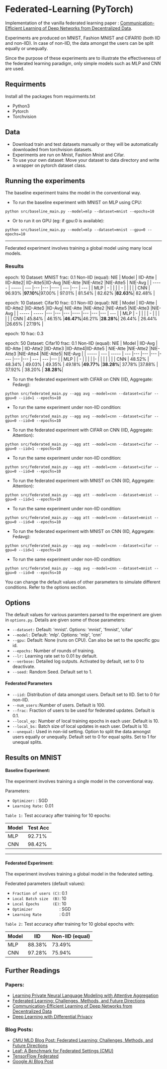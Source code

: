 # Federated-Learning (PyTorch)

Implementation of the vanilla federated learning paper : [Communication-Efficient Learning of Deep Networks from Decentralized Data](https://arxiv.org/abs/1602.05629).


Experiments are produced on MNIST, Fashion MNIST and CIFAR10 (both IID and non-IID). In case of non-IID, the data amongst the users can be split equally or unequally.

Since the purpose of these experiments are to illustrate the effectiveness of the federated learning paradigm, only simple models such as MLP and CNN are used.

## Requirments
Install all the packages from requirments.txt
* Python3
* Pytorch
* Torchvision

## Data
* Download train and test datasets manually or they will be automatically downloaded from torchvision datasets.
* Experiments are run on Mnist, Fashion Mnist and Cifar.
* To use your own dataset: Move your dataset to data directory and write a wrapper on pytorch dataset class.

## Running the experiments
The baseline experiment trains the model in the conventional way.

* To run the baseline experiment with MNIST on MLP using CPU:
```
python src/baseline_main.py --model=mlp --dataset=mnist --epochs=10
```
* Or to run it on GPU (eg: if gpu:0 is available):
```
python src/baseline_main.py --model=mlp --dataset=mnist --gpu=0 --epochs=10
```
-----

Federated experiment involves training a global model using many local models.


### Results
epoch: 10
Dataset: MNIST
frac: 0.1
Non-IID (equal): NIE
| Model | IID-Atte | IID-Atte2| IID-Atte5|IID-Avg    |NIE-Atte  |NIE-Atte2 |NIE-Atte5 | NIE-Avg |
| ----- | -----    | ---      |---       |---        |----      | ---      |---       | ---     |
|  MLP  |     -    |          |          |           |    -     |          |          |         |
|  CNN  |  96.93%  |**97.10%**|97.00%    |  97.01%   | 81.54%   | 82.62%   |**82.63%**| 82.48%  |

epoch: 10
Dataset: Cifar10
frac: 0.1
Non-IID (equal): NIE
| Model | IID-Atte | IID-Atte2 |IID-Atte5 |IID-Avg| NIE-Atte |NIE-Atte2 |NIE-Atte5 |NIE-Atte3 |NIE-Avg  |
| ----- | -----    |---        |---       |---    |----      |---       |---       |---       | ---     |
|  MLP  |     -    |           |          |       |    -     |          |          |          |         |
|  CNN  |  45.84%  | 46.15%    |**46.47%**|46.21% |**28.28%**| 26.44%   |  26.44%  |26.65%    | 27.19%  |

epoch: 10
frac: 0.3



epoch: 50
Dataset: Cifar10
frac: 0.1
Non-IID (equal): NIE
| Model |  IID-Avg | IID-Atte | IID-Atte2 |IID-Atte3 |IID-Atte4|IID-Atte5  | NIE-Atte |NIE-Atte2 |NIE-Atte3 |NIE-Atte4 |NIE-Atte5| NIE-Avg   |
| ----- | ---      | -----    | ---       |---       |---      |---        |----      |---       |---       | ---      | ---     |---        |
|  MLP  |          | -        |           |          |         |           |-         |          |          |          |         |           |
|  CNN  |  48.52%  |  48.34%  |  49.03%   |  49.35%  |  49.18% |**49.77%** |**38.28%**| 37.78%   |37.88%    |  37.92%  | 38.20%  | **38.28%**|



* To run the federated experiment with CIFAR on CNN (IID, Aggregate: Fedavg):
```
python src/federated_main.py --agg avg --model=cnn --dataset=cifar --gpu=0 --iid=1 --epochs=10
```
* To run the same experiment under non-IID condition:
```
python src/federated_main.py --agg avg --model=cnn --dataset=cifar --gpu=0 --iid=0 --epochs=10
```
* To run the federated experiment with CIFAR on CNN (IID, Aggregate: Attention):
```
python src/federated_main.py --agg att --model=cnn --dataset=cifar --gpu=0 --iid=1 --epochs=10
```
* To run the same experiment under non-IID condition:
```
python src/federated_main.py --agg att --model=cnn --dataset=cifar --gpu=0 --iid=0 --epochs=10
```

* To run the federated experiment with MNIST on CNN (IID, Aggregate: Attention):
```
python src/federated_main.py --agg att --model=cnn --dataset=mnist --gpu=0 --iid=1 --epochs=10
```

* To run the same experiment under non-IID condition:
```
python src/federated_main.py --agg att --model=cnn --dataset=mnist --gpu=0 --iid=0 --epochs=10
```

* To run the federated experiment with MNIST on CNN (IID, Aggregate: Fedavg):
```
python src/federated_main.py --agg avg --model=cnn --dataset=cifar --gpu=0 --iid=1 --epochs=10
```

* To run the same experiment under non-IID condition:
```
python src/federated_main.py --agg avg --model=cnn --dataset=mnist --gpu=0 --iid=0 --epochs=10
```

You can change the default values of other parameters to simulate different conditions. Refer to the options section.

## Options
The default values for various paramters parsed to the experiment are given in ```options.py```. Details are given some of those parameters:

* ```--dataset:```  Default: 'mnist'. Options: 'mnist', 'fmnist', 'cifar'
* ```--model:```    Default: 'mlp'. Options: 'mlp', 'cnn'
* ```--gpu:```      Default: None (runs on CPU). Can also be set to the specific gpu id.
* ```--epochs:```   Number of rounds of training.
* ```--lr:```       Learning rate set to 0.01 by default.
* ```--verbose:```  Detailed log outputs. Activated by default, set to 0 to deactivate.
* ```--seed:```     Random Seed. Default set to 1.

#### Federated Parameters
* ```--iid:```      Distribution of data amongst users. Default set to IID. Set to 0 for non-IID.
* ```--num_users:```Number of users. Default is 100.
* ```--frac:```     Fraction of users to be used for federated updates. Default is 0.1.
* ```--local_ep:``` Number of local training epochs in each user. Default is 10.
* ```--local_bs:``` Batch size of local updates in each user. Default is 10.
* ```--unequal:```  Used in non-iid setting. Option to split the data amongst users equally or unequally. Default set to 0 for equal splits. Set to 1 for unequal splits.

## Results on MNIST
#### Baseline Experiment:
The experiment involves training a single model in the conventional way.

Parameters: <br />
* ```Optimizer:```    : SGD 
* ```Learning Rate:``` 0.01

```Table 1:``` Test accuracy after training for 10 epochs:

| Model | Test Acc |
| ----- | -----    |
|  MLP  |  92.71%  |
|  CNN  |  98.42%  |

----

#### Federated Experiment:
The experiment involves training a global model in the federated setting.

Federated parameters (default values):
* ```Fraction of users (C)```: 0.1 
* ```Local Batch size  (B)```: 10 
* ```Local Epochs      (E)```: 10 
* ```Optimizer            ```: SGD 
* ```Learning Rate        ```: 0.01 <br />

```Table 2:``` Test accuracy after training for 10 global epochs with:

| Model |    IID   | Non-IID (equal)|
| ----- | -----    |----            |
|  MLP  |  88.38%  |     73.49%     |
|  CNN  |  97.28%  |     75.94%     |


## Further Readings
### Papers:
* [Learning Private Neural Language Modeling with Attentive Aggregation](https://arxiv.org/pdf/1812.07108.pdf)
* [Federated Learning: Challenges, Methods, and Future Directions](https://arxiv.org/abs/1908.07873)
* [Communication-Efficient Learning of Deep Networks from Decentralized Data](https://arxiv.org/abs/1602.05629)
* [Deep Learning with Differential Privacy](https://arxiv.org/abs/1607.00133)

### Blog Posts:
* [CMU MLD Blog Post: Federated Learning: Challenges, Methods, and Future Directions](https://blog.ml.cmu.edu/2019/11/12/federated-learning-challenges-methods-and-future-directions/)
* [Leaf: A Benchmark for Federated Settings (CMU)](https://leaf.cmu.edu/)
* [TensorFlow Federated](https://www.tensorflow.org/federated)
* [Google AI Blog Post](https://ai.googleblog.com/2017/04/federated-learning-collaborative.html)
